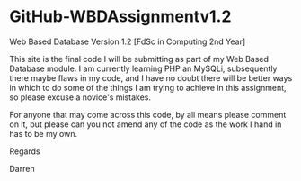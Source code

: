 # GitHub-WBDAssignmentv1.2
Web Based Database Version 1.2 [FdSc in Computing 2nd Year]

This site is the final code I will be submitting as part of my Web Based Database module.  I am currently learning PHP an MySQLi, subsequently there maybe flaws in my code, and I have no doubt there will be better ways in which to do some of the things I am trying to achieve in this assignment, so please excuse a novice's mistakes.

For anyone that may come across this code, by all means please comment on it, but please can you not amend any of the code as the work I hand in has to be my own.

Regards

Darren
